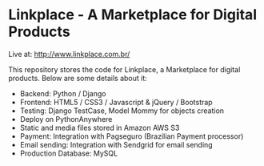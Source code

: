 # Linkplace - A Marketplace for Digital Products

Live at: http://www.linkplace.com.br/

This repository stores the code for Linkplace, a Marketplace for digital products. Below are some details about it:

* Backend: Python / Django
* Frontend: HTML5 / CSS3 / Javascript & jQuery / Bootstrap
* Testing: Django TestCase, Model Mommy for objects creation
* Deploy on PythonAnywhere
* Static and media files stored in Amazon AWS S3
* Payment: Integration with Pagseguro (Brazilian Payment processor)
* Email sending: Integration with Sendgrid for email sending
* Production Database: MySQL